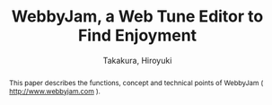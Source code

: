 --- 
title: "WebbyJam, a Web Tune Editor to Find Enjoyment" 
abstract: "This paper describes the functions, concept and technical points of WebbyJam ( http://www.webbyjam.com )." 
address: "London" 
author: "Takakura, Hiroyuki"
webAuthor: "Hiroyuki Takakura" 
booktitle: "Proceedings of the International Web Audio Conference" 
editor: "Thalmann, Florian and Ewert, Sebastian" 
month: "Proceedings of the International Web Audio Conference"
pages: "" 
publisher: "Queen Mary University of London" 
series: "WAC '17"
type: "Artwork"  
year: "2017" 
id: "2017_EA_58" 
tags: year2017
media: none 
pdflink: /_data/papers/pdf/2017/2017_58.pdf
ISSN: 2663-5844
---